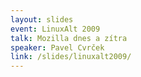```yaml
---
layout: slides
event: LinuxAlt 2009
talk: Mozilla dnes a zítra
speaker: Pavel Cvrček
link: /slides/linuxalt2009/
---
```

